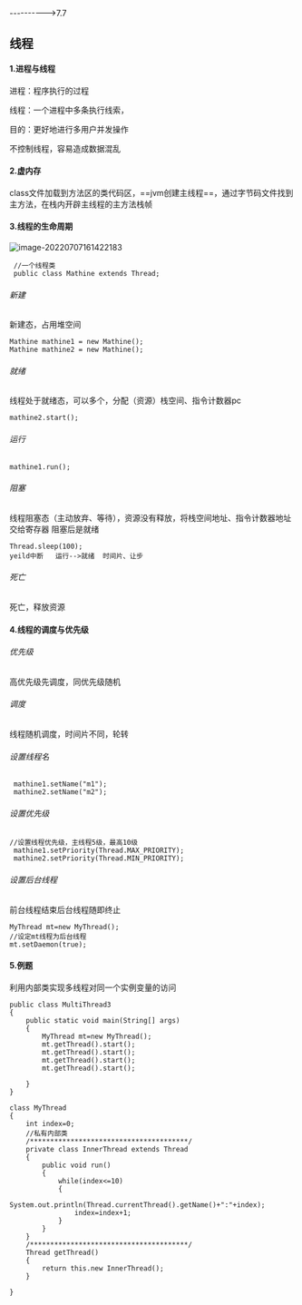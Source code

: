 ---------->7.7

## 线程

#### 1.进程与线程

进程：程序执行的过程

线程：一个进程中多条执行线索，

目的：更好地进行多用户并发操作

不控制线程，容易造成数据混乱

#### 2.虚内存

class文件加载到方法区的类代码区，==jvm创建主线程==，通过字节码文件找到主方法，在栈内开辟主线程的主方法栈帧

#### 3.线程的生命周期

![image-20220707161422183](https://user-images.githubusercontent.com/107198282/181003951-2c10bcae-3d0c-4560-b54a-ab62e3acdd68.png)

~~~
 //一个线程类
 public class Mathine extends Thread;
~~~

###### 新建

新建态，占用堆空间

~~~
Mathine mathine1 = new Mathine();
Mathine mathine2 = new Mathine();
~~~

###### 就绪

线程处于就绪态，可以多个，分配（资源）栈空间、指令计数器pc

~~~
mathine2.start();
~~~

###### 运行

~~~
mathine1.run();
~~~

###### 阻塞

线程阻塞态（主动放弃、等待），资源没有释放，将栈空间地址、指令计数器地址交给寄存器
阻塞后是就绪

~~~
Thread.sleep(100);
yeild中断   运行-->就绪  时间片、让步
~~~

###### 死亡

死亡，释放资源

#### 4.线程的调度与优先级

###### 优先级

高优先级先调度，同优先级随机

###### 调度

线程随机调度，时间片不同，轮转

###### 设置线程名

~~~
 mathine1.setName("m1");
 mathine2.setName("m2");
~~~

###### 设置优先级

~~~
//设置线程优先级，主线程5级，最高10级
 mathine1.setPriority(Thread.MAX_PRIORITY);
 mathine2.setPriority(Thread.MIN_PRIORITY);
~~~

###### 设置后台线程

前台线程结束后台线程随即终止

~~~
MyThread mt=new MyThread();
//设定mt线程为后台线程
mt.setDaemon(true);
~~~

#### 5.例题

利用内部类实现多线程对同一个实例变量的访问

~~~
public class MultiThread3
{
	public static void main(String[] args)
	{
		MyThread mt=new MyThread();
		mt.getThread().start();
		mt.getThread().start();
		mt.getThread().start();
		mt.getThread().start();
		 
	}
}

class MyThread  
{
	int index=0;
	//私有内部类
	/***************************************/
	private class InnerThread extends Thread
	{
		public void run()
		{
			while(index<=10)
			{   
				System.out.println(Thread.currentThread().getName()+":"+index);
			    index=index+1;
			}
		}
	}
	/***************************************/
	Thread getThread()
	{
		return this.new InnerThread();
	}
	 
}
~~~

